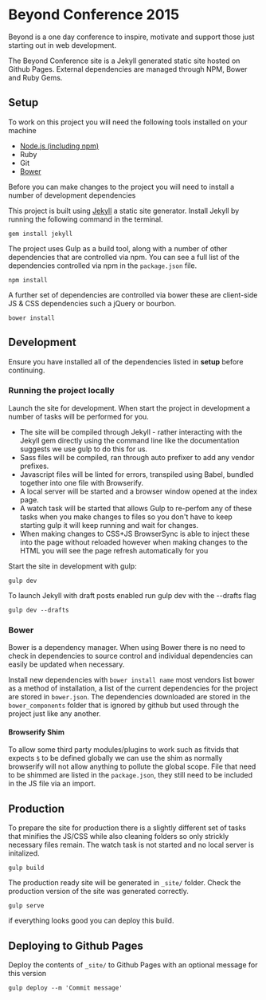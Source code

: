 # Beyond Conference 2015
Beyond is a one day conference to inspire, motivate and support those just starting out in web development.

The Beyond Conference site is a Jekyll generated static site hosted on Github Pages. External dependencies are managed through NPM, Bower and Ruby Gems.

## Setup

To work on this project you will need the following tools installed on your machine

- [Node.js (including npm)](https://nodejs.org/en/)
- Ruby
- Git
- [Bower](https://github.com/bower/bower)

Before you can make changes to the project you will need to install a number of development dependencies

This project is built using [Jekyll](https://jekyllrb.com/) a static site generator. Install Jekyll by running the following command in the terminal.
```
gem install jekyll
```

The project uses Gulp as a build tool, along with a number of other dependencies that are controlled via npm. You can see a full list of the dependencies controlled via npm in the `package.json` file.
```
npm install
```

A further set of dependencies are controlled via bower these are client-side JS & CSS dependencies such a jQuery or bourbon.
```
bower install
```

## Development
Ensure you have installed all of the dependencies listed in **setup** before continuing.

### Running the project locally
Launch the site for development. When start the project in development a number of tasks will be performed for you.

- The site will be compiled through Jekyll - rather interacting with the Jekyll gem directly using the command line like the documentation suggests we use gulp to do this for us.
- Sass files will be compiled, ran through auto prefixer to add any vendor prefixes.
- Javascript files will be linted for errors, transpiled using Babel, bundled together into one file with Browserify.
- A local server will be started and a browser window opened at the index page.
- A watch task will be started that allows Gulp to re-perfom any of these tasks when you make changes to files so you don't have to keep starting gulp it will keep running and wait for changes.
- When making changes to CSS+JS BrowserSync is able to inject these into the page without reloaded however when making changes to the HTML you will see the page refresh automatically for you

Start the site in development with gulp:
```
gulp dev
```

To launch Jekyll with draft posts enabled run gulp dev with the --drafts flag
```
gulp dev --drafts
```

### Bower
Bower is a dependency manager. When using Bower there is no need to check in dependencies to source control and individual dependencies can easily be updated when necessary.

Install new dependencies with `bower install name` most vendors list bower as a method of installation, a list of the current dependencies for the project are stored in `bower.json`. The dependencies downloaded are stored in the `bower_components` folder that is ignored by github but used through the project just like any another.

#### Browserify Shim
To allow some third party modules/plugins to work such as fitvids that expects `$` to be defined globally we can use the shim as normally browserify will not allow anything to pollute the global scope. File that need to be shimmed are listed in the `package.json`, they still need to be included in the JS file via an import.

## Production

To prepare the site for production there is a slightly different set of tasks that minifies the JS/CSS while also cleaning folders so only strickly necessary files remain. The watch task is not started and no local server is initalized.  

```
gulp build
```
The production ready site will be generated in `_site/` folder. Check the production version of the site was generated correctly.
```
gulp serve
```
if everything looks good you can deploy this build.

## Deploying to Github Pages
Deploy the contents of `_site/` to Github Pages with an optional message for this version
```
gulp deploy --m 'Commit message'
```
